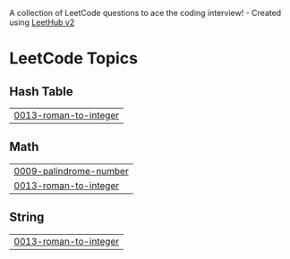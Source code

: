 A collection of LeetCode questions to ace the coding interview! - Created using [LeetHub v2](https://github.com/arunbhardwaj/LeetHub-2.0)
<!---LeetCode Topics Start-->
# LeetCode Topics
## Hash Table
|  |
| ------- |
| [0013-roman-to-integer](https://github.com/zakariasersoub/leetCode/tree/master/0013-roman-to-integer) |
## Math
|  |
| ------- |
| [0009-palindrome-number](https://github.com/zakariasersoub/leetCode/tree/master/0009-palindrome-number) |
| [0013-roman-to-integer](https://github.com/zakariasersoub/leetCode/tree/master/0013-roman-to-integer) |
## String
|  |
| ------- |
| [0013-roman-to-integer](https://github.com/zakariasersoub/leetCode/tree/master/0013-roman-to-integer) |
<!---LeetCode Topics End-->